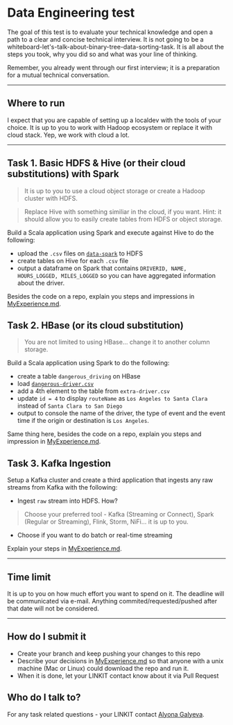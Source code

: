# Data Engineering test

The goal of this test is to evaluate your technical knowledge and open a path to a clear and concise technical interview. It is not going to be a whiteboard-let's-talk-about-binary-tree-data-sorting-task. It is all about the steps you took, why you did so and what was your line of thinking.

Remember, you already went through our first interview; it is a preparation for a mutual technical conversation.

---
## Where to run

I expect that you are capable of setting up a localdev with the tools of your choice. It is up to you to work with Hadoop ecosystem or replace it with cloud stack. Yep, we work with cloud a lot.

---
## Task 1. Basic HDFS & Hive (or their cloud substitutions) with Spark
> It is up to you to use a cloud object storage or create a Hadoop cluster with HDFS.

> Replace Hive with something similiar in the cloud, if you want. Hint: it should allow you to easily create tables from HDFS or object storage.

Build a Scala application using Spark and execute against Hive to do the following:
- upload the `.csv` files on <a href="data-spark/">`data-spark`</a> to HDFS
- create tables on Hive for each `.csv` file
- output a dataframe on Spark that contains `DRIVERID, NAME, HOURS_LOGGED, MILES_LOGGED` so you can have aggregated information about the driver.

Besides the code on a repo, explain you steps and impressions in [MyExperience.md](https://github.com/LINKIT-Group/de-test/blob/master/MyExperience.md).

## Task 2. HBase (or its cloud substitution)

> You are not limited to using HBase... change it to another column storage.

Build a Scala application using Spark to do the following:
- create a table `dangerous_driving` on HBase
- load <a href="data-hbase/dangerous-driver.csv">`dangerous-driver.csv`</a>
- add a 4th element to the table from `extra-driver.csv`
- update `id = 4` to display `routeName` as `Los Angeles to Santa Clara` instead of `Santa Clara to San Diego`
- output to console the name of the driver, the type of event and the event time if the origin or destination is `Los Angeles`.

Same thing here, besides the code on a repo, explain you steps and impression in [MyExperience.md](https://github.com/LINKIT-Group/de-test/blob/master/MyExperience.md).

## Task 3. Kafka Ingestion

Setup a Kafka cluster and create a third application that ingests any raw streams from Kafka with the following:
- Ingest `raw` stream into HDFS. How?
> Choose your preferred tool - Kafka (Streaming or Connect), Spark (Regular or Streaming), Flink, Storm, NiFi... it is up to you.
- Choose if you want to do batch or real-time streaming

Explain your steps in [MyExperience.md](https://github.com/LINKIT-Group/de-test/blob/master/MyExperience.md).

---
## Time limit
It is up to you on how much effort you want to spend on it. The deadline will be communicated via e-mail. Anything commited/requested/pushed after that date will not be considered.

----

## How do I submit it
* Create your branch and keep pushing your changes to this repo
* Describe your decisions in [MyExperience.md](https://github.com/LINKIT-Group/de-test/blob/master/MyExperience.md) so that anyone with a unix machine (Mac or Linux) could download the repo and run it.
* When it is done, let your LINKIT contact know about it via Pull Request

## Who do I talk to?
For any task related questions - your LINKIT contact [Alyona Galyeva](mailto:alyona.galyeva@linkit.nl).
